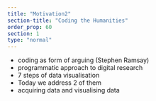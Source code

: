 ```yaml
---
title: "Motivation2"
section-title: "Coding the Humanities"
order_prop: 60
section: 1
type: "normal"
---
```


+ coding as form of arguing (Stephen Ramsay)
+ programmatic approach to digital research
+ 7 steps of data visualisation
+ Today we address 2 of them
+ acquiring data and visualising data


